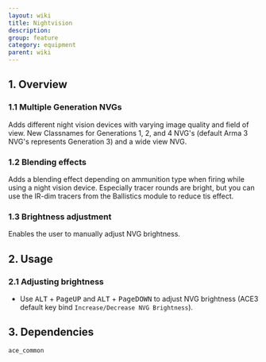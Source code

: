 ```yaml
---
layout: wiki
title: Nightvision
description: 
group: feature
category: equipment
parent: wiki
---
```


## 1. Overview

### 1.1 Multiple Generation NVGs
Adds different night vision devices with varying image quality and field of view. New Classnames for Generations 1, 2, and 4 NVG's (default Arma 3 NVG's represents Generation 3) and a wide view NVG.

### 1.2 Blending effects
Adds a blending effect depending on ammunition type when firing while using a night vision device. Especially tracer rounds are bright, but you can use the IR-dim tracers from the Ballistics module to reduce tis effect.

### 1.3 Brightness adjustment
Enables the user to manually adjust NVG brightness.

## 2. Usage

### 2.1 Adjusting brightness
- Use <kbd>ALT</kbd> + <kbd>PageUP</kbd> and <kbd>ALT</kbd> + <kbd>PageDOWN</kbd> to adjust NVG brightness (ACE3 default key bind `Increase/Decrease NVG Brightness`).

## 3. Dependencies

`ace_common`
